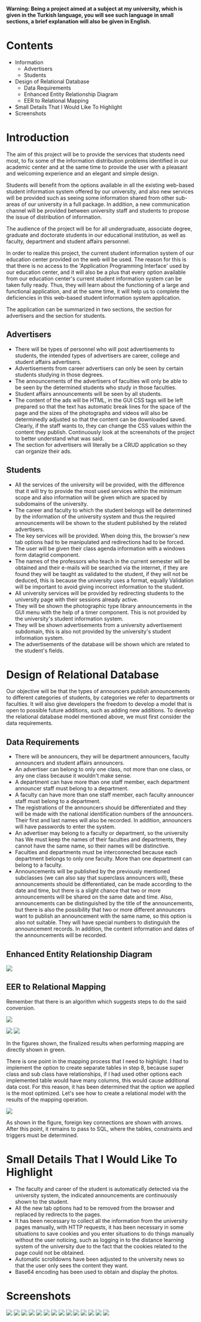 

**Warning: Being a project aimed at a subject at my university, which is given in the Turkish language, you will see such language in small sections, a brief explanation will also be given in English.**

# Contents

- Information
	- Advertisers
	- Students
- Design of Relational Database
	- Data Requirements
	- Enhanced Entity Relationship Diagram
	- EER to Relational Mapping
- Small Details That I Would Like To Highlight
- Screenshots

# Introduction

The aim of this project will be to provide the services that students need most, to fix some of the information distribution problems identified in our academic center and at the same time to provide the user with a pleasant and welcoming experience and an elegant and simple design.

Students will benefit from the options available in all the existing web-based student information system offered by our university, and also new services will be provided such as seeing some information shared from other sub-areas of our university in a full package. In addition, a new communication channel will be provided between university staff and students to propose the issue of distribution of information.

The audience of the project will be for all undergraduate, associate degree, graduate and doctorate students in our educational institution, as well as faculty, department and student affairs personnel.

In order to realize this project, the current student information system of our education center provided on the web will be used. The reason for this is that there is no access to the 'Application Programming Interface' used by our education center, and it will also be a plus that every option available from our education center's current student information system can be taken fully ready. Thus, they will learn about the functioning of a large and functional application, and at the same time, it will help us to complete the deficiencies in this web-based student information system application.

The application can be summarized in two sections, the section for advertisers and the section for students.

## Advertisers

- There will be types of personnel who will post advertisements to students, the intended types of advertisers are career, college and student affairs advertisers.
- Advertisements from career advertisers can only be seen by certain students studying in those degrees.
- The announcements of the advertisers of faculties will only be able to be seen by the determined students who study in those faculties.
- Student affairs announcements will be seen by all students.
- The content of the ads will be HTML, in the GUI CSS tags will be left prepared so that the text has automatic break lines for the space of the page and the sizes of the photographs and videos will also be determinedly adjusted so that the content can be downloaded saved. Clearly, if the staff wants to, they can change the CSS values ​​within the content they publish. Continuously look at the screenshots of the project to better understand what was said.
- The section for advertisers will literally be a CRUD application so they can organize their ads.

## Students
- All the services of the university will be provided, with the difference that it will try to provide the most used services within the minimum scope and also information will be given which are spaced by subdomains of the university.
- The career and faculty to which the student belongs will be determined by the information of the university system and thus the required announcements will be shown to the student published by the related advertisers.
- The key services will be provided. When doing this, the browser's new tab options had to be manipulated and redirections had to be forced.
- The user will be given their class agenda information with a windows form datagrid component.
- The names of the professors who teach in the current semester will be obtained and their e-mails will be searched via the internet, if they are found they will be taught as validated to the student, if they will not be deduced, this is because the university uses a format, equally Validation will be important to avoid giving incorrect information to the student.
- All university services will be provided by redirecting students to the university page with their sessions already active.
- They will be shown the photographic type library announcements in the GUI menu with the help of a timer component. This is not provided by the university's student information system.
- They will be shown advertisements from a university advertisement subdomain, this is also not provided by the university's student information system.
- The advertisements of the database will be shown which are related to the student's fields.


# Design of Relational Database 

Our objective will be that the types of announcers publish announcements to different categories of students, by categories we refer to departments or faculties. It will also give developers the freedom to develop a model that is open to possible future additions, such as adding new additions. To develop the relational database model mentioned above, we must first consider the data requirements.

## Data Requirements

- There will be announcers, they will be department announcers, faculty announcers and student affairs announcers.
- An advertiser can belong to only one class, not more than one class, or any one class because it wouldn't make sense.
- A department can have more than one staff member, each department announcer staff must belong to a department.
- A faculty can have more than one staff member, each faculty announcer staff must belong to a department.
- The registrations of the announcers should be differentiated and they will be made with the national identification numbers of the announcers. Their first and last names will also be recorded. In addition, announcers will have passwords to enter the system.
- An advertiser may belong to a faculty or department, so the university has
We must keep the names of their faculties and departments, they cannot have the same name, so their names will be distinctive.
- Faculties and departments must be interconnected because each department belongs to only one faculty. More than one department can belong to a faculty.
- Announcements will be published by the previously mentioned subclasses (we can also say that superclass announcers will), these announcements should be differentiated, can be made according to the date and time, but there is a slight chance that two or more announcements will be shared on the same date and time. Also, announcements can be distinguished by the title of the announcements, but there is also the possibility that two or more different announcers want to publish an announcement with the same name, so this option is also not suitable. They will have special numbers to distinguish the announcement records. In addition, the content information and dates of the announcements will be recorded.

## Enhanced Entity Relationship Diagram

![](https://drive.google.com/uc?id=1NqCQRBtv9IGpi4kZbPB4IXF9dI8ssn4G)

## EER to Relational Mapping

Remember that there is an algorithm which suggests steps to do the said conversion.

![](https://image.slidesharecdn.com/ereertorelationalmapping-120305102127-phpapp02/95/er-eer-to-relational-mapping-2-728.jpg?cb=1330943956)


![](https://drive.google.com/uc?id=17JhSsrbCmqvYcm5uE3wUChzXzMGHTK2e)
![](https://drive.google.com/uc?id=1QWYhNahjUQVsSvdBgoMHCH8l8jNWDi5h)

In the figures shown, the finalized results when performing mapping are directly shown in green.

There is one point in the mapping process that I need to highlight. I had to implement the option to create separate tables in step 8, because super class and sub class have relationships, if I had used other options each implemented table would have many columns, this would cause additional data cost. For this reason, it has been determined that the option we applied is the most optimized.
Let's see how to create a relational model with the results of the mapping operation.

![](https://drive.google.com/uc?id=1PNX3HOoCTDWjqJh13HiAzalg9AzW5Gvl)

As shown in the figure, foreign key connections are shown with arrows.
After this point, it remains to pass to SQL, where the tables, constraints and triggers must be determined.

# Small Details That I Would Like To Highlight

- The faculty and career of the student is automatically detected via the university system, the indicated announcements are continuously shown to the student.
- All the new tab options had to be removed from the browser and replaced by redirects to the pages.
- It has been necessary to collect all the information from the university pages manually, with HTTP requests, it has been necessary in some situations to save cookies and you enter situations to do things manually without the user noticing, such as logging in to the distance learning system of the university due to the fact that the cookies related to the page could not be obtained.
- Automatic scrolldowns have been adjusted to the university news so that the user only sees the content they want.
- Base64 encoding has been used to obtain and display the photos.

# Screenshots

![](https://drive.google.com/uc?id=1R14PjuEqafAhqfQOtuMAA606mr3_Vcwv)
![](https://drive.google.com/uc?id=1eQskhNa0FHSaig_xYpukFEz8_aQ3G_DR)
![](https://drive.google.com/uc?id=1800t4xrQHdiP-78DpeYqXLO1knG6xmxx)
![](https://drive.google.com/uc?id=140OLYh-rxO-QsngSJuE9zd-7boViiI9V)
![](https://drive.google.com/uc?id=1COxFF-PFPqZwNFXYHs5TJADNZgGT1Uc-)
![](https://drive.google.com/uc?id=1-PPZPMATKSoykGAZOUe24DpE8a7mb6rF)
![](https://drive.google.com/uc?id=12jWwaGm8Aqterdvp_7vYGWzuV0U95vwB)
![](https://drive.google.com/uc?id=14XqwK4fQ2qLKaLHU7uxPLJNEbkB7ZOzF)
![](https://drive.google.com/uc?id=1C6XH_nQUzE3W39uCRJLFkeIA_rDNp-6O)
![](https://drive.google.com/uc?id=1LW2CWQZqYA3swqeIzUNjoMdXQF0_-iGR)
![](https://drive.google.com/uc?id=1SMj6fg2EWgeeYLprWOt9P9ovUqp33QMu)
![](https://drive.google.com/uc?id=1lRAj1Sq72QbcSAC4yFAF4vgz4_6L3hNb)
![](https://drive.google.com/uc?id=1nNirh4vNU4jZUsA-hkl7tZWPUVucOzks)
![](https://drive.google.com/uc?id=1qnyFc9VuLo__bL5EMWdQglEpatXBepSR)
